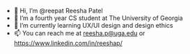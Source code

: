 - 👋 Hi, I’m @reepat Reesha Patel
- 👀 I’m a fourth year CS student at The University of Georgia
- 🌱 I’m currently learning UX/UI design and design ethics
- 📫 You can reach me at reesha.p@uga.edu or https://www.linkedin.com/in/reeshap/

<!---
reepat/reepat is a ✨ special ✨ repository because its `README.md` (this file) appears on your GitHub profile.
You can click the Preview link to take a look at your changes.
--->
